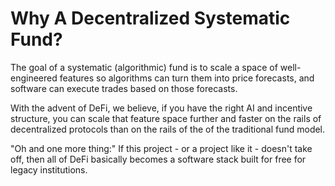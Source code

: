 # Why A Decentralized Systematic Fund?

The goal of a systematic (algorithmic) fund is to scale a space of well-engineered features so algorithms can turn them into price forecasts, and software can execute trades based on those forecasts.  

With the advent of DeFi, we believe, if you have the right AI and incentive structure, you can scale that feature space further and faster on the rails of decentralized protocols than on the rails of the of the traditional fund model. 

"Oh and one more thing:"  If this project - or a project like it - doesn't take off, then all of DeFi basically becomes a software stack built for free for legacy institutions.  
